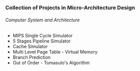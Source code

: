 ### Collection of Projects in Micro-Architecture Design

###### Computer System and Architecture 

- MIPS Single Cycle Simulator
- 5 Stages Pipeline Simulator
- Cache Simulator
- Multi Level Page Table - Virtual Memory
- Branch Prediction
- Out of Order - Tomasulo's Algorithm